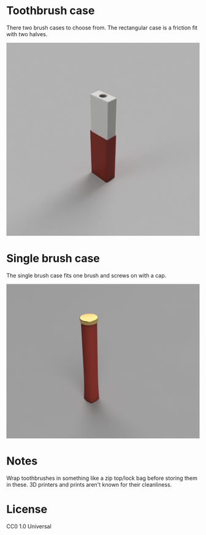 # Toothbrush case

There two brush cases to choose from. The rectangular case is a friction fit
with two halves.

![Toothbrush case](toothbrush_holder_rendered.png)

# Single brush case

The single brush case fits one brush and screws on with a cap.

![single brush case](single_brush_stand.png)

# Notes

Wrap toothbrushes in something like a zip top/lock bag before storing them in
these. 3D printers and prints aren't known for their cleanliness.

# License

CC0 1.0 Universal
